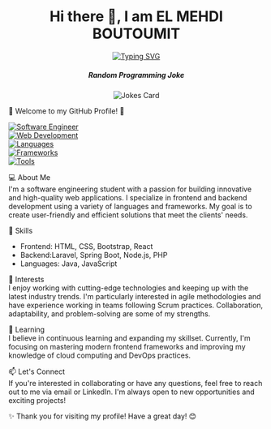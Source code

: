 <h1 align="center"> Hi there 👋, I am EL MEHDI BOUTOUMIT </h1>

<div align="center">
  <a href="https://git.io/typing-svg">
    <img src="https://readme-typing-svg.demolab.com/?lines=Software+Engineering+Student;Web+Developer;Quick+Learner;Problem+Solving+Enthousiast" alt="Typing SVG">
  </a>
</div>


<div align="center">
  <h5> Random Programming Joke </h5>
  <img src="https://readme-jokes.vercel.app/api" alt="Jokes Card">
</div>

👋 Welcome to my GitHub Profile! 🚀

[![Software Engineer](https://img.shields.io/badge/Software%20Engineer-Junior-blue.svg)](#)<br>
[![Web Development](https://img.shields.io/badge/Web%20Development-Frontend%20%7C%20Backend-green.svg)](#)<br>
[![Languages](https://img.shields.io/badge/Languages-Java%20%7C%20JavaScript%20%7C%20PHP-yellow.svg)](#)<br>
[![Frameworks](https://img.shields.io/badge/Frameworks-React%20%7C%20Node.js%20%7C%20Laravel%20%7C%20SpringBoot-brightgreen.svg)](#)<br>
[![Tools](https://img.shields.io/badge/Tools-Figma%20%7C%20Git%20%7C%20GitHub%20%7C%20Scenebuilder-orange.svg)](#)<br>

💻 About Me <br>
I'm a software engineering student with a passion for building innovative and high-quality web applications. I specialize in frontend and backend development using a variety of languages and frameworks. My goal is to create user-friendly and efficient solutions that meet the clients' needs.

🔨 Skills <br>
- Frontend: HTML, CSS, Bootstrap, React
- Backend:Laravel, Spring Boot, Node.js, PHP
- Languages: Java, JavaScript

🚀 Interests <br>
I enjoy working with cutting-edge technologies and keeping up with the latest industry trends. I'm particularly interested in agile methodologies and have experience working in teams following Scrum practices. Collaboration, adaptability, and problem-solving are some of my strengths.

🌱 Learning <br>
I believe in continuous learning and expanding my skillset. Currently, I'm focusing on mastering modern frontend frameworks and improving my knowledge of cloud computing and DevOps practices.

📫 Let's Connect <br>
If you're interested in collaborating or have any questions, feel free to reach out to me via email or LinkedIn. I'm always open to new opportunities and exciting projects!

✨ Thank you for visiting my profile! Have a great day! 😊

